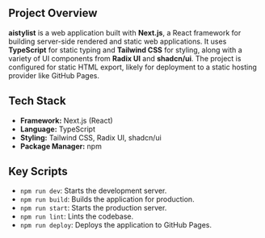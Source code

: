 ## Project Overview

**aistylist** is a web application built with **Next.js**, a React framework for building server-side rendered and static web applications. It uses **TypeScript** for static typing and **Tailwind CSS** for styling, along with a variety of UI components from **Radix UI** and **shadcn/ui**. The project is configured for static HTML export, likely for deployment to a static hosting provider like GitHub Pages.

## Tech Stack

- **Framework:** Next.js (React)
- **Language:** TypeScript
- **Styling:** Tailwind CSS, Radix UI, shadcn/ui
- **Package Manager:** npm

## Key Scripts

- `npm run dev`: Starts the development server.
- `npm run build`: Builds the application for production.
- `npm run start`: Starts the production server.
- `npm run lint`: Lints the codebase.
- `npm run deploy`: Deploys the application to GitHub Pages.
